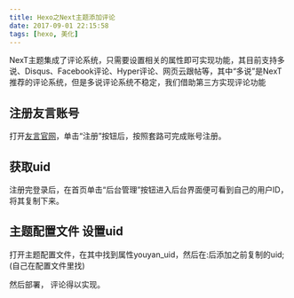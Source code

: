 ```yaml
---
title: Hexo之Next主题添加评论
date: 2017-09-01 22:15:58
tags: [hexo, 美化]
---
```


NexT主题集成了评论系统，只需要设置相关的属性即可实现功能，其目前支持多说、Disqus、Facebook评论、Hyper评论、网页云跟帖等，其中“多说”是NexT推荐的评论系统，但是多说评论系统不稳定，我们借助第三方实现评论功能

## 注册友言账号

打开[友言官网](http://www.uyan.cc/)，单击“注册”按钮后，按照套路可完成账号注册。

## 获取uid

注册完登录后，在首页单击“后台管理”按钮进入后台界面便可看到自己的用户ID，将其复制下来。

## 主题配置文件 设置uid

打开主题配置文件，在其中找到属性youyan_uid，然后在:后添加之前复制的uid;(自己在配置文件里找)

然后部署， 评论得以实现。